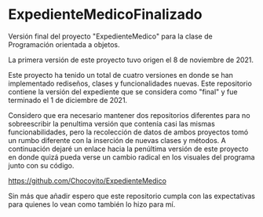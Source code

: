 # ExpedienteMedicoFinalizado
Versión final del proyecto "ExpedienteMedico" para la clase de Programación orientada a objetos.

La primera versión de este proyecto tuvo origen el 8 de noviembre de 2021.

Este proyecto ha tenido un total de cuatro versiones en donde se han implementado rediseños, clases y funcionalidades nuevas. Este repositorio contiene la versión del expediente que se considera como "final" y fue terminado el 1 de diciembre de 2021.

Considero que era necesario mantener dos repositorios diferentes para no sobreescribir la penultima versión que contenía casi las mismas funcionabilidades, pero la recolección de datos de ambos proyectos tomó un rumbo diferente con la inserción de nuevas clases y métodos. A continuación dejaré un enlace hacia la penúltima versión de este proyecto en donde quizá pueda verse un cambio radical en los visuales del programa junto con su código.

https://github.com/Chocoyito/ExpedienteMedico

Sin más que añadir espero que este repositorio cumpla con las expectativas para quienes lo vean como también lo hizo para mí.
